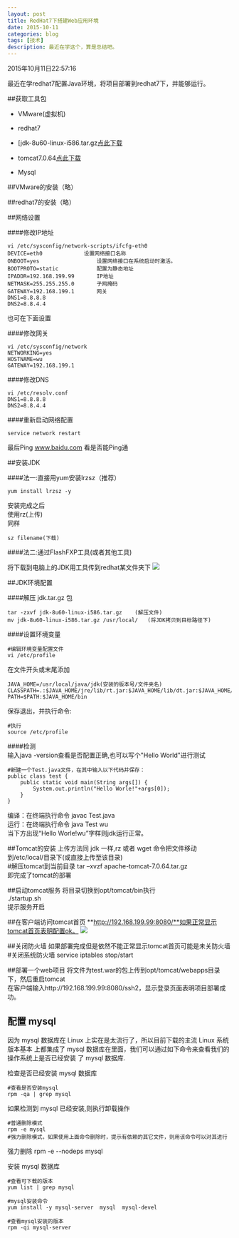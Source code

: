 ```yaml
---
layout: post
title: RedHat7下搭建Web应用环境
date: 2015-10-11
categories: blog
tags: [技术]
description: 最近在学这个，算是总结吧。
---
```


2015年10月11日22:57:16

最近在学redhat7配置Java环境，将项目部署到redhat7下，并能够运行。

##获取工具包
- VMware(虚拟机)

- redhat7

- [jdk-8u60-linux-i586.tar.gz[点此下载](http://www.oracle.com/technetwork/java/javase/downloads/jdk8-downloads-2133151.html)

- tomcat7.0.64[点此下载](http://tomcat.apache.org/download-70.cgi)

- Mysql

##VMware的安装（略）

##redhat7的安装（略）

##网络设置

####修改IP地址

	vi /etc/sysconfig/network-scripts/ifcfg-eth0
	DEVICE=eth0				设置网络接口名称
	ONBOOT=yes					设置网络接口在系统启动时激活。
	BOOTPROTO=static			配置为静态地址
	IPADDR=192.168.199.99		IP地址
	NETMASK=255.255.255.0		子网掩码
	GATEWAY=192.168.199.1		网关
	DNS1=8.8.8.8
	DNS2=8.8.4.4

也可在下面设置

####修改网关

	vi /etc/sysconfig/network
	NETWORKING=yes
	HOSTNAME=wu
	GATEWAY=192.168.199.1

####修改DNS

	vi /etc/resolv.conf
	DNS1=8.8.8.8
	DNS2=8.8.4.4

####重新启动网络配置

	service network restart
	
最后Ping www.baidu.com 看是否能Ping通
	
##安装JDK

####法一:直接用yum安装lrzsz（推荐）

	yum install lrzsz -y  
	
安装完成之后  
使用rz(上传)  
同样  

	sz filename(下载)
	
####法二:通过FlashFXP工具(或者其他工具)

将下载到电脑上的JDK用工具传到redhat某文件夹下
![](http://7xnfbg.com1.z0.glb.clouddn.com/2015-10-12-1.jpg)

	
##JDK环境配置

####解压 jdk.tar.gz 包

	tar -zxvf jdk-8u60-linux-i586.tar.gz	(解压文件)
	mv jdk-8u60-linux-i586.tar.gz /usr/local/   (将JDK拷贝到目标路径下)

####设置环境变量

	#编辑环境变量配置文件 
	vi /etc/profile

在文件开头或末尾添加

	JAVA_HOME=/usr/local/java/jdk(安装的版本号/文件夹名) 
	CLASSPATH=.:$JAVA_HOME/jre/lib/rt.jar:$JAVA_HOME/lib/dt.jar:$JAVA_HOME/lib/tools.jar 
	PATH=$PATH:$JAVA_HOME/bin 
	
保存退出，并执行命令:

	#执行 
	source /etc/profile 

####检测  
输入java -version查看是否配置正确,也可以写个"Hello World"进行测试

	#新建一个Test.java文件，在其中输入以下代码并保存： 
	public class test { 
		public static void main(String args[]) { 
			System.out.println("Hello Worle!"+args[0]); 
		} 
	} 
	
编译：在终端执行命令 javac Test.java  
运行：在终端执行命令 java Test wu  
当下方出现“Hello Worle!wu”字样则jdk运行正常。	
	
##Tomcat的安装
上传方法同 jdk 一样,rz 或者 wget 命令把文件移动到/etc/local/目录下(或直接上传至该目录)  
	#解压tomcat到当前目录 
	tar –xvzf apache-tomcat-7.0.64.tar.gz  
即完成了tomcat的部署

##启动tomcat服务
将目录切换到opt/tomcat/bin执行  
	./startup.sh  
提示服务开启

##在客户端访问tomcat首页
**http://192.168.199.99:8080/**如果正常显示tomcat首页表明配置ok。
![](http://7xnfbg.com1.z0.glb.clouddn.com/2015-10-12-2.jpg)

##关闭防火墙
如果部署完成但是依然不能正常显示tomcat首页可能是未关防火墙  
	#关闭系统防火墙
	service iptables stop/start

##部署一个web项目
将文件为test.war的包上传到opt/tomcat/webapps目录下，然后重启tomcat  
在客户端输入http://192.168.199.99:8080/ssh2，显示登录页面表明项目部署成功。

## 配置 mysql 
因为 mysql 数据库在 Linux 上实在是太流行了，所以目前下载的主流 Linux 系统版本基本
上都集成了 mysql 数据库在里面，我们可以通过如下命令来查看我们的操作系统上是否已经安装
了 mysql 数据库. 

检查是否已经安装 mysql 数据库

	#查看是否安装mysql 
	rpm -qa | grep mysql 
	
如果检测到 mysql 已经安装,则执行卸载操作

	#普通删除模式 
	rpm -e mysql 
	#强力删除模式，如果使用上面命令删除时，提示有依赖的其它文件，则用该命令可以对其进行
强力删除 
	rpm -e --nodeps mysql 

安装 mysql 数据库

	#查看可下载的版本
	yum list | grep mysql

	#mysql安装命令 
	yum install -y mysql-server  mysql  mysql-devel
	
	#查看mysql安装的版本 
	rpm -qi mysql-server 

